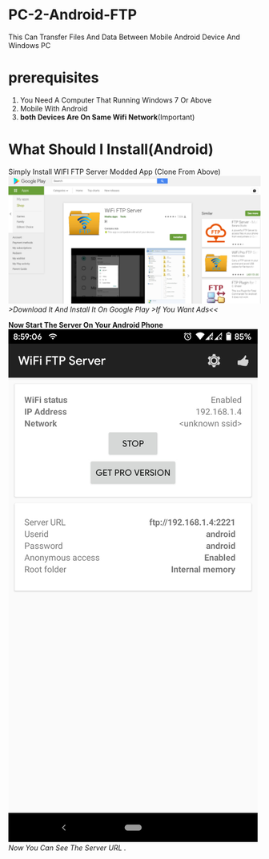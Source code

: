 # PC-2-Android-FTP
This Can Transfer Files And Data Between Mobile Android Device And Windows PC

# prerequisites

1. You Need A Computer That Running Windows 7 Or Above
1. Mobile With Android 
1. **both Devices Are On Same Wifi Network**(Important)

# What Should I Install(Android)
Simply Install WIFI FTP Server Modded App (Clone From Above)
![](https://github.com/Dilushanpieris/PC-2-Android-FTP/blob/master/images/FTP%20PLAY%20STORE.png)
_>Download It And Install It On Google Play >If You Want Ads<<_

**Now Start The Server On Your Android Phone**
 ![Android_LOG](https://github.com/Dilushanpieris/PC-2-Android-FTP/blob/master/images/Screenshot_20200424-085910708.jpg)
 *Now You Can See The Server URL .*

